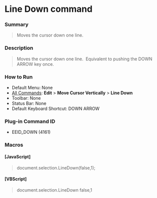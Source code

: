 # Line Down command

### Summary

> Moves the cursor down one line.

### Description

> Moves the cursor down one line.  Equivalent to pushing the DOWN ARROW
> key once.

### How to Run

- Default Menu: None
- [All Commands](../tools/all_commands): **Edit** \> **Move Cursor Vertically**
\> **Line Down**
- Toolbar: None
- Status Bar: None
- Default Keyboard Shortcut: DOWN ARROW

### Plug-in Command ID

- EEID\_DOWN (4161)

### Macros

#### \[JavaScript\]

> document.selection.LineDown(false,1);

#### \[VBScript\]

> document.selection.LineDown false,1
